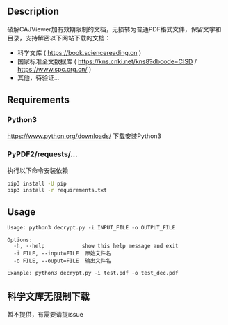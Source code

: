 ## Description
破解CAJViewer加有效期限制的文档，无损转为普通PDF格式文件，保留文字和目录，支持解密以下网站下载的文档：
- 科学文库 ( https://book.sciencereading.cn )
- 国家标准全文数据库 ( https://kns.cnki.net/kns8?dbcode=CISD / https://www.spc.org.cn/ )
- 其他，待验证...

## Requirements
### Python3
https://www.python.org/downloads/ 下载安装Python3
### PyPDF2/requests/...
执行以下命令安装依赖
```bash
pip3 install -U pip
pip3 install -r requirements.txt
```
## Usage
```
Usage: python3 decrypt.py -i INPUT_FILE -o OUTPUT_FILE

Options:
  -h, --help            show this help message and exit
  -i FILE, --input=FILE  原始文件名
  -o FILE, --ouput=FILE  输出文件名

Example: python3 decrypt.py -i test.pdf -o test_dec.pdf
```
## 科学文库无限制下载 
暂不提供，有需要请提issue